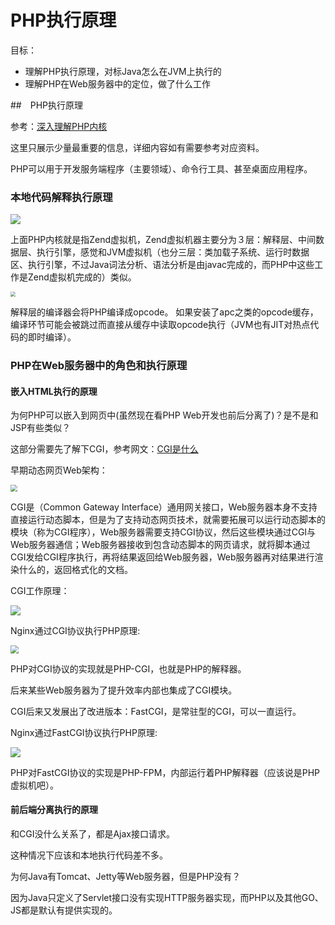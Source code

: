 # PHP执行原理

目标：

+ 理解PHP执行原理，对标Java怎么在JVM上执行的
+ 理解PHP在Web服务器中的定位，做了什么工作



##　PHP执行原理

参考：[深入理解PHP内核](https://docs.kilvn.com/tipi/)

这里只展示少量最重要的信息，详细内容如有需要参考对应资料。

PHP可以用于开发服务端程序（主要领域）、命令行工具、甚至桌面应用程序。

### 本地代码解释执行原理

![](https://docs.kilvn.com/tipi/images/chapt02/02-00-php-inernal.png)

上面PHP内核就是指Zend虚拟机，Zend虚拟机器主要分为３层：解释层、中间数据层、执行引擎，感觉和JVM虚拟机（也分三层：类加载子系统、运行时数据区、执行引擎，不过Java词法分析、语法分析是由javac完成的，而PHP中这些工作是Zend虚拟机完成的）类似。

<img src="https://docs.kilvn.com/tipi/images/chapt07/07-01-01-zend-vm.png" style="zoom:50%;" />

解释层的编译器会将PHP编译成opcode。 如果安装了apc之类的opcode缓存， 编译环节可能会被跳过而直接从缓存中读取opcode执行（JVM也有JIT对热点代码的即时编译）。

### PHP在Web服务器中的角色和执行原理

#### 嵌入HTML执行的原理

为何PHP可以嵌入到网页中(虽然现在看PHP Web开发也前后分离了)？是不是和JSP有些类似？

这部分需要先了解下CGI，参考网文：[CGI是什么](https://www.jianshu.com/p/c4dc22699a42)

早期动态网页Web架构：

<img src="https://upload-images.jianshu.io/upload_images/4933701-87bd067080e29526.png?imageMogr2/auto-orient/strip|imageView2/2/format/webp" style="zoom: 67%;" />

CGI是（Common Gateway Interface）通用网关接口，Web服务器本身不支持直接运行动态脚本，但是为了支持动态网页技术，就需要拓展可以运行动态脚本的模块（称为CGI程序），Web服务器需要支持CGI协议，然后这些模块通过CGI与Web服务器通信；Web服务器接收到包含动态脚本的网页请求，就将脚本通过CGI发给CGI程序执行，再将结果返回给Web服务器，Web服务器再对结果进行渲染什么的，返回格式化的文档。

CGI工作原理：

![](https://upload-images.jianshu.io/upload_images/4933701-a2e95da7aff59a83.png?imageMogr2/auto-orient/strip|imageView2/2/format/webp)

Nginx通过CGI协议执行PHP原理:

<img src="https://upload-images.jianshu.io/upload_images/4933701-e703e723a3b68026.png?imageMogr2/auto-orient/strip|imageView2/2/format/webp" style="zoom:80%;" /> 

PHP对CGI协议的实现就是PHP-CGI，也就是PHP的解释器。

后来某些Web服务器为了提升效率内部也集成了CGI模块。

CGI后来又发展出了改进版本：FastCGI，是常驻型的CGI，可以一直运行。

Nginx通过FastCGI协议执行PHP原理:

![](https://upload-images.jianshu.io/upload_images/4933701-3ce5f8f55a95f6b3.png?imageMogr2/auto-orient/strip|imageView2/2/format/webp)

PHP对FastCGI协议的实现是PHP-FPM，内部运行着PHP解释器（应该说是PHP虚拟机吧）。



#### 前后端分离执行的原理

和CGI没什么关系了，都是Ajax接口请求。

这种情况下应该和本地执行代码差不多。

为何Java有Tomcat、Jetty等Web服务器，但是PHP没有？

因为Java只定义了Servlet接口没有实现HTTP服务器实现，而PHP以及其他GO、JS都是默认有提供实现的。

